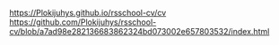 https://Plokijuhys.github.io/rsschool-cv/cv
https://github.com/Plokijuhys/rsschool-cv/blob/a7ad98e282136683862324bd073002e657803532/index.html




